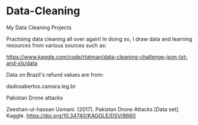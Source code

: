 # Data-Cleaning
My Data Cleaning Projects

Practising data cleaning all over again! In doing so, I draw data and learning resources from various sources such as:

https://www.kaggle.com/code/rtatman/data-cleaning-challenge-json-txt-and-xls/data


Data on Brazil's refund values are from:

dadosabertos.camara.leg.br



Pakistan Drone attacks

Zeeshan-ul-hassan Usmani. (2017). Pakistan Drone Attacks [Data set]. Kaggle. https://doi.org/10.34740/KAGGLE/DSV/8660
